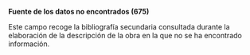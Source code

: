 **Fuente de los datos no encontrados (675)** 

Este campo recoge la bibliografía secundaria consultada durante la elaboración de la descripción de la obra en la que no se ha encontrado información.